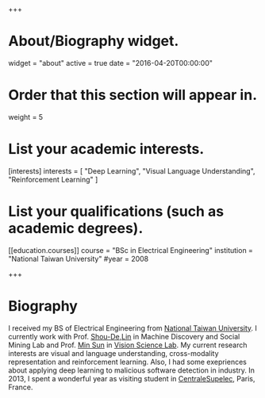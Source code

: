 +++
# About/Biography widget.
widget = "about"
active = true
date = "2016-04-20T00:00:00"

# Order that this section will appear in.
weight = 5

# List your academic interests.
[interests]
  interests = [
    "Deep Learning",
    "Visual Language Understanding",
    "Reinforcement Learning"
  ]

# List your qualifications (such as academic degrees).

[[education.courses]]
  course = "BSc in Electrical Engineering"
  institution = "National Taiwan University"
  #year = 2008
 
+++

# Biography

I received my BS of Electrical Engineering from [National Taiwan University](http://www.ntu.edu.tw/english/). I currently work with Prof. [Shou-De,Lin](https://www.csie.ntu.edu.tw/~sdlin/) in Machine Discovery and Social Mining Lab and Prof. [Min Sun](http://aliensunmin.github.io/) in [Vision Science Lab](http://aliensunmin.github.io/lab/info.html). My current research interests are visual and language understanding, cross-modality representation and reinforcement learning. Also, I had some exepriences about applying deep learning to malicious software detection in industry. In 2013, I spent a wonderful year as visiting student in [CentraleSupelec](http://www.centralesupelec.fr/), Paris, France.
